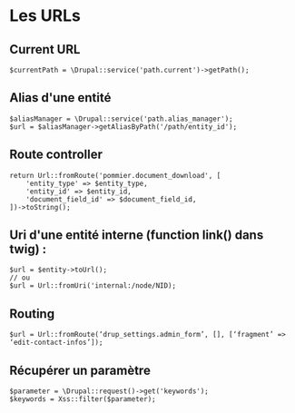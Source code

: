 # Les URLs

## Current URL

    $currentPath = \Drupal::service('path.current')->getPath();

## Alias d'une entité

    $aliasManager = \Drupal::service('path.alias_manager');
    $url = $aliasManager->getAliasByPath('/path/entity_id');

## Route controller 

    return Url::fromRoute('pommier.document_download', [
        'entity_type' => $entity_type,
        'entity_id' => $entity_id,
        'document_field_id' => $document_field_id,
    ])->toString();

## Uri d'une entité interne (function link() dans twig) :

    $url = $entity->toUrl();
    // ou
    $url = Url::fromUri('internal:/node/NID);

## Routing

    $url = Url::fromRoute(‘drup_settings.admin_form’, [], [‘fragment’ => ‘edit-contact-infos’]);
    
    
## Récupérer un paramètre

    $parameter = \Drupal::request()->get('keywords');
    $keywords = Xss::filter($parameter);
